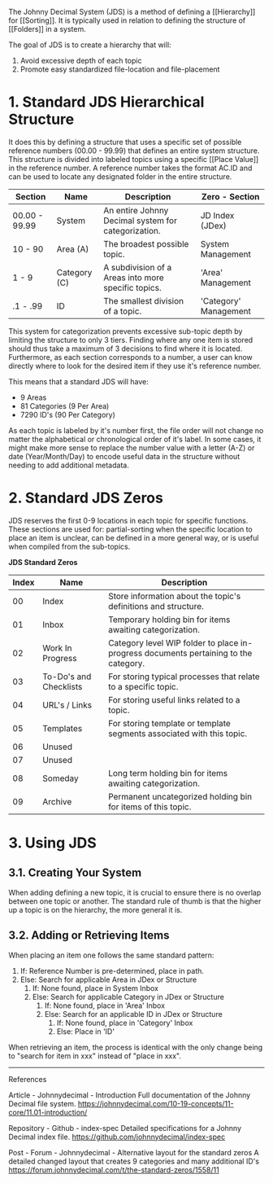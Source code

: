 The Johnny Decimal System (JDS) is a method of defining a [[Hierarchy]] for [[Sorting]]. It is typically used in relation to defining the structure of [[Folders]] in a system.

The goal of JDS is to create a hierarchy that will:
1. Avoid excessive depth of each topic
2. Promote easy standardized file-location and file-placement

# 1. Standard JDS Hierarchical Structure

It does this by defining a structure that uses a specific set of possible reference numbers (00.00 - 99.99) that defines an entire system structure. This structure is divided into labeled topics using a specific [[Place Value]] in the reference number. A reference number takes the format AC.ID and can be used to locate any designated folder in the entire structure. 

| Section       | Name         | Description                                         | Zero - Section        |
| ------------- | ------------ | --------------------------------------------------- | --------------------- |
| 00.00 - 99.99 | System       | An entire Johnny Decimal system for categorization. | JD Index (JDex)       |
| 10 - 90       | Area (A)     | The broadest possible topic.                        | System Management     |
| 1 - 9         | Category (C) | A subdivision of a Areas into more specific topics. | 'Area' Management     |
| .1 - .99      | ID           | The smallest division of a topic.                   | 'Category' Management |

This system for categorization prevents excessive sub-topic depth by limiting the structure to only 3 tiers. Finding where any one item is stored should thus take a maximum of 3 decisions to find where it is located. Furthermore, as each section corresponds to a number, a user can know directly where to look for the desired item if they use it's reference number. 

This means that a standard JDS will have:
- 9 Areas
- 81 Categories (9 Per Area)
- 7290 ID's (90 Per Category)

As each topic is labeled by it's number first, the file order will not change no matter the alphabetical or chronological order of it's label. In some cases, it might make more sense to replace the number value with a letter (A-Z) or date (Year/Month/Day) to encode useful data in the structure without needing to add additional metadata.

# 2. Standard JDS Zeros

JDS reserves the first 0-9 locations in each topic for specific functions. These sections are used for: partial-sorting when the specific location to place an item is unclear, can be defined in a more general way, or is useful when compiled from the sub-topics.

**JDS Standard Zeros**

| Index | Name                   | Description                                                                          |
| ----- | ---------------------- | ------------------------------------------------------------------------------------ |
| 00    | Index                  | Store information about the topic's definitions and structure.                       |
| 01    | Inbox                  | Temporary holding bin for items awaiting categorization.                             |
| 02    | Work In Progress       | Category level WIP folder to place in-progress documents pertaining to the category. |
| 03    | To-Do's and Checklists | For storing typical processes that relate to a specific topic.                       |
| 04    | URL's / Links          | For storing useful links related to a topic.                                         |
| 05    | Templates              | For storing template or template segments associated with this topic.                |
| 06    | Unused                 |                                                                                      |
| 07    | Unused                 |                                                                                      |
| 08    | Someday                | Long term holding bin for items awaiting categorization.                             |
| 09    | Archive                | Permanent uncategorized holding bin for items of this topic.                         |

# 3. Using JDS

## 3.1. Creating Your System

When adding defining a new topic, it is crucial to ensure there is no overlap between one topic or another. The standard rule of thumb is that the higher up a topic is on the hierarchy, the more general it is.

## 3.2. Adding or Retrieving Items

When placing an item one follows the same standard pattern:
1. If: Reference Number is pre-determined, place in path.
2. Else: Search for applicable Area in JDex or Structure
	1. If: None found, place in System Inbox
	2. Else: Search for applicable Category in JDex or Structure
		1. If: None found, place in 'Area' Inbox
		2. Else: Search for an applicable ID in JDex or Structure
			1. If: None found, place in 'Category' Inbox
			2. Else: Place in 'ID'

When retrieving an item, the process is identical with the only change being to "search for item in xxx" instead of "place in xxx".

___
References

Article - Johnnydecimal - Introduction
	Full documentation of the Johnny Decimal file system.
	https://johnnydecimal.com/10-19-concepts/11-core/11.01-introduction/

Repository - Github - index-spec
	Detailed specifications for a Johnny Decimal index file.
	https://github.com/johnnydecimal/index-spec

Post - Forum - Johnnydecimal - Alternative layout for the standard zeros
	A detailed changed layout that creates 9 categories and many additional ID's
	https://forum.johnnydecimal.com/t/the-standard-zeros/1558/11